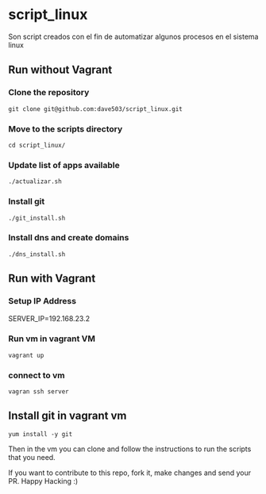 # script_linux
Son script creados con el fin de automatizar algunos procesos en el sistema linux

## Run without Vagrant
### Clone the repository
```
git clone git@github.com:dave503/script_linux.git

```

### Move to the scripts directory
```
cd script_linux/
```

### Update list of apps available
```
./actualizar.sh
```

### Install git
```
./git_install.sh
```

### Install dns and create domains
```
./dns_install.sh
```

## Run with Vagrant

### Setup IP Address 
SERVER_IP=192.168.23.2

### Run vm in vagrant VM
```
vagrant up
```

### connect to vm
```
vagran ssh server
```

## Install git in vagrant vm
```
yum install -y git
```

Then in the vm you can clone and follow the instructions to run the scripts that you need.

If you want to contribute to this repo, fork it, make changes and send your PR.
Happy Hacking :)